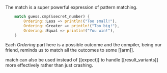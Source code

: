 The match is a super powerful expression of pattern matching.
```rust
    match guess.cmp(&secret_number) {
        Ordering::Less => println!("Too small!"),
        Ordering::Greater => println!("Too big!"),
        Ordering::Equal => println!("You win!"),
    }
```
Each *Ordering* part here is a possible outcome and the compiler, being our friend, reminds us to match all the outcomes to some [[arm]].

match can also be used instead of [[expect]] to handle [[result_variants]] more effectively rather than just crashing.